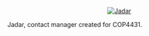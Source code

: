 <a href="https://imgbb.com/"><div style="text-align:center"><img src="https://i.ibb.co/3Y5RjR4/Jadar.png" alt="Jadar" border="0"></div></a>

Jadar, contact manager created for COP4431. 
